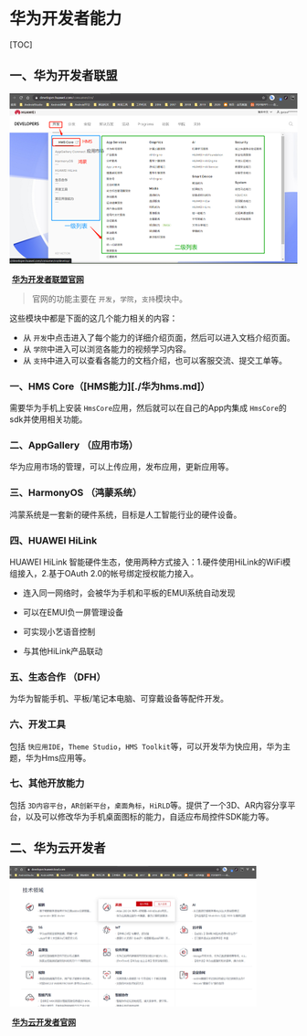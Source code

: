 # 华为开发者能力

[TOC]

## 一、华为开发者联盟

<img src="../image/android/huawei_developer.png" alt="huawei_developer.png" style="zoom:50%;" />

​																					[**华为开发者联盟官网**][huawei_developer]

> 官网的功能主要在 `开发`，`学院`，`支持`模块中。

这些模块中都是下面的这几个能力相关的内容：

* 从 `开发`中点击进入了每个能力的详细介绍页面，然后可以进入文档介绍页面。
* 从 `学院`中进入可以浏览各能力的视频学习内容。
* 从 `支持`中进入可以查看各能力的文档介绍，也可以客服交流、提交工单等。


### 一、HMS Core（[HMS能力][./华为hms.md]）

需要华为手机上安装 `HmsCore`应用，然后就可以在自己的App内集成 `HmsCore`的sdk并使用相关功能。

### 二、AppGallery （应用市场）

华为应用市场的管理，可以上传应用，发布应用，更新应用等。

### 三、HarmonyOS （鸿蒙系统）

鸿蒙系统是一套新的硬件系统，目标是人工智能行业的硬件设备。

### 四、HUAWEI HiLink

HUAWEI HiLink 智能硬件生态，使用两种方式接入：1.硬件使用HiLink的WiFi模组接入，2.基于OAuth 2.0的帐号绑定授权能力接入。

- 连入同一网络时，会被华为手机和平板的EMUI系统自动发现

- 可以在EMUI负一屏管理设备

- 可实现小艺语音控制

- 与其他HiLink产品联动 

### 五、生态合作 （DFH）

为华为智能手机、平板/笔记本电脑、可穿戴设备等配件开发。

### 六、开发工具

包括 `快应用IDE`，`Theme Studio`，`HMS Toolkit`等，可以开发华为快应用，华为主题，华为Hms应用等。

### 七、其他开放能力

包括 `3D内容平台`，`AR创新平台`，`桌面角标`，`HiRLD`等。提供了一个3D、AR内容分享平台，以及可以修改华为手机桌面图标的能力，自适应布局控件SDK能力等。



## 二、华为云开发者

<img src="..\image\android\huawei_cloud.png" style="zoom:50%;" />

​																				  [**华为云开发者官网**][huawei_yun]







[huawei_developer]: https://developer.huawei.com/consumer/cn/
[huawei_yun]: https://developer.huaweicloud.com/
